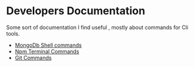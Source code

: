 # Developers Documentation

Some sort of documentation I find useful , mostly about commands for Cli tools.

- [MongoDb Shell commands](./MongoDb/cli_commands.md)
- [Npm Terminal Commands](./Npm/npm-commands.md)
- [Git Commands](./Git/git-commands.md)
